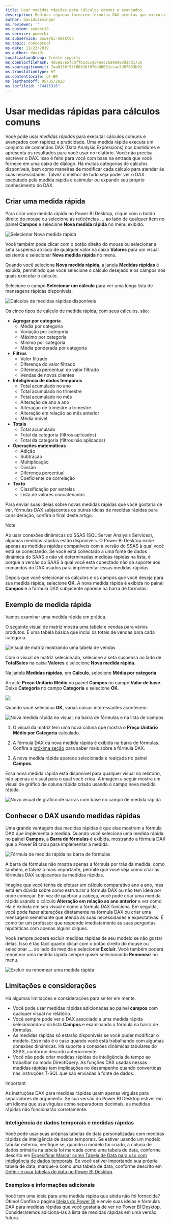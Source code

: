 ```yaml
---
title: Usar medidas rápidas para cálculos comuns e avançados
description: Medidas rápidas fornecem fórmulas DAX prontas que executam rapidamente cálculos comuns.
author: davidiseminger
ms.reviewer: ''
ms.custom: seodec18
ms.service: powerbi
ms.subservice: powerbi-desktop
ms.topic: conceptual
ms.date: 11/22/2019
ms.author: davidi
LocalizationGroup: Create reports
ms.openlocfilehash: 4e5ea5e5fcbffb5c61434ecc26a90d80d1cd1736
ms.sourcegitcommit: 7aa0136f93f88516f97ddd8031ccac5d07863b92
ms.translationtype: HT
ms.contentlocale: pt-BR
ms.lasthandoff: 05/05/2020
ms.locfileid: "74415316"
---
```

# <a name="use-quick-measures-for-common-calculations"></a>Usar medidas rápidas para cálculos comuns
Você pode usar *medidas rápidas* para executar cálculos comuns e avançados com rapidez e praticidade. Uma medida rápida executa um conjunto de comandos DAX (Data Analysis Expressions) nos bastidores e apresenta os resultados para você usar no relatório. Você não precisa escrever o DAX. Isso é feito para você com base na entrada que você fornece em uma caixa de diálogo. Há muitas categorias de cálculos disponíveis, bem como maneiras de modificar cada cálculo para atender às suas necessidades. Talvez o melhor de tudo seja poder ver o DAX executado pela medida rápida e estimular ou expandir seu próprio conhecimento do DAX.

## <a name="create-a-quick-measure"></a>Criar uma medida rápida

Para criar uma medida rápida no Power BI Desktop, clique com o botão direito do mouse ou selecione as reticências **...** ao lado de qualquer item no painel **Campos** e selecione **Nova medida rápida** no menu exibido. 

![Selecionar Nova medida rápida](media/desktop-quick-measures/quick-measures_01.png)

Você também pode clicar com o botão direito do mouse ou selecionar a seta suspensa ao lado de qualquer valor na caixa **Valores** para um visual existente e selecionar **Nova medida rápida** no menu. 

Quando você seleciona **Nova medida rápida**, a janela **Medidas rápidas** é exibida, permitindo que você selecione o cálculo desejado e os campos nos quais executar o cálculo. 

Selecione o campo **Selecionar um cálculo** para ver uma longa lista de mensagens rápidas disponíveis. 

![Cálculos de medidas rápidas disponíveis](media/desktop-quick-measures/quick-measures_04.png)

Os cinco tipos de cálculo de medida rápida, com seus cálculos, são:

* **Agregar por categoria**
  * Média por categoria
  * Variação por categoria
  * Máximo por categoria
  * Mínimo por categoria
  * Média ponderada por categoria
* **Filtros**
  * Valor filtrado
  * Diferença do valor filtrado
  * Diferença percentual do valor filtrado
  * Vendas de novos clientes
* **Inteligência de dados temporais**
  * Total acumulado no ano
  * Total acumulado no trimestre
  * Total acumulado no mês
  * Alteração de ano a ano
  * Alteração de trimestre a trimestre
  * Alteração em relação ao mês anterior
  * Média móvel
* **Totais**
  * Total acumulado
  * Total da categoria (filtros aplicados)
  * Total da categoria (filtros não aplicados)
* **Operações matemáticas**
  * Adição
  * Subtração
  * Multiplicação
  * Divisão
  * Diferença percentual
  * Coeficiente de correlação
* **Texto**
  * Classificação por estrelas
  * Lista de valores concatenados

Para enviar suas ideias sobre novas medidas rápidas que você gostaria de ver, fórmulas DAX subjacentes ou outras ideias de medidas rápidas para consideração, confira o final deste artigo.

> [!NOTE]
> Ao usar conexões dinâmicas do SSAS (SQL Server Analysis Services), algumas medidas rápidas estão disponíveis. O Power BI Desktop exibe apenas as medidas rápidas compatíveis com a versão do SSAS à qual você está se conectando. Se você está conectado a uma fonte de dados dinâmica do SAAS e não vê determinadas medidas rápidas na lista, é porque a versão do SAAS à qual você está conectado não dá suporte aos comandos do DAX usados para implementar essas medidas rápidas.

Depois que você selecionar os cálculos e os campos que você deseja para sua medida rápida, selecione **OK**. A nova medida rápida é exibida no painel **Campos** e a fórmula DAX subjacente aparece na barra de fórmulas. 

## <a name="quick-measure-example"></a>Exemplo de medida rápida
Vamos examinar uma medida rápida em prática.

O seguinte visual de matriz mostra uma tabela e vendas para vários produtos. É uma tabela básica que inclui os totais de vendas para cada categoria.

![Visual de matriz mostrando uma tabela de vendas](media/desktop-quick-measures/quick-measures_05.png)

Com o visual de matriz selecionado, selecione a seta suspensa ao lado de **TotalSales** na caixa **Valores** e selecione **Nova medida rápida**. 

Na janela **Medidas rápidas**, em **Cálculo**, selecione **Média por categoria**. 

Arraste **Preço Unitário Médio** no painel **Campos** no campo **Valor de base**. Deixe **Categoria** no campo **Categoria** e selecione **OK**. 

![](media/desktop-quick-measures/quick-measures_06.png)

Quando você seleciona **OK**, várias coisas interessantes acontecem.

![Nova medida rápida no visual, na barra de fórmulas e na lista de campos](media/desktop-quick-measures/quick-measures_07.png)

1. O visual da matriz tem uma nova coluna que mostra o **Preço Unitário Médio por Categoria** calculado.
   
2. A fórmula DAX da nova medida rápida é exibida na barra de fórmulas. Confira a [próxima seção](#learn-dax-by-using-quick-measures) para saber mais sobre a fórmula DAX.
   
3. A nova medida rápida aparece selecionada e realçada no painel **Campos**. 

Essa nova medida rápida está disponível para qualquer visual no relatório, não apenas o visual para o qual você criou. A imagem a seguir mostra um visual de gráfico de coluna rápida criado usando o campo nova medida rápida.

![Novo visual de gráfico de barras com base no campo de medida rápida](media/desktop-quick-measures/quick-measures_09.png)

## <a name="learn-dax-by-using-quick-measures"></a>Conhecer o DAX usando medidas rápidas
Uma grande vantagem das medidas rápidas é que elas mostram a fórmula DAX que implementa a medida. Quando você seleciona uma medida rápida no painel **Campos**, a **Barra de fórmulas** é exibida, mostrando a fórmula DAX que o Power BI criou para implementar a medida.

![Fórmula de medida rápida na barra de fórmulas](media/desktop-quick-measures/quick-measures_10.png)

A barra de fórmulas não mostra apenas a fórmula por trás da medida, como também, e talvez o mais importante, permite que você veja como criar as fórmulas DAX subjacentes às medidas rápidas.

Imagine que você tenha de efetuar um cálculo comparativo ano a ano, mas está em dúvida sobre como estruturar a fórmula DAX ou não tem ideia por onde começar. Em vez de quebrar a cabeça, você pode criar uma medida rápida usando o cálculo **Alteração em relação ao ano anterior** e ver como ela é exibida em seu visual e como a fórmula DAX funciona. Em seguida, você pode fazer alterações diretamente na fórmula DAX ou criar uma mensagem semelhante que atenda às suas necessidades e expectativas. É como ter um professor que responde imediatamente às suas perguntas hipotéticas com apenas alguns cliques. 

Você sempre poderá excluir medidas rápidas de seu modelo se não gostar delas. Isso é tão fácil quanto clicar com o botão direito do mouse ou selecionar **...** ao lado da medida e selecionar **Excluir**. Você também poderá renomear uma medida rápida sempre quiser selecionando **Renomear** no menu. 

![Excluir ou renomear uma medida rápida](media/desktop-quick-measures/quick-measures_11.png)

## <a name="limitations-and-considerations"></a>Limitações e considerações
Há algumas limitações e considerações para se ter em mente.

- Você pode usar medidas rápidas adicionadas ao painel **campos** com qualquer visual no relatório.
- Você sempre pode ver o DAX associado a uma medida rápida selecionando-a na lista **Campos** e examinando a fórmula na barra de fórmulas.
- As medidas rápidas só estarão disponíveis se você puder modificar o modelo. Esse não é o caso quando você está trabalhando com algumas conexões dinâmicas. Há suporte a conexões dinâmicas tabulares do SSAS, conforme descrito anteriormente.
- Você não pode criar medidas rápidas de inteligência de tempo ao trabalhar no modo DirectQuery. As funções DAX usadas nessas medidas rápidas tem implicações no desempenho quando convertidas nas instruções T-SQL que são enviadas à fonte de dados.

> [!IMPORTANT]
> As instruções DAX para medidas rápidas usam apenas vírgulas para separadores de argumento. Se sua versão do Power BI Desktop estiver em um idioma que usa vírgulas como separadores decimais, as medidas rápidas não funcionarão corretamente.

### <a name="time-intelligence-and-quick-measures"></a>Inteligência de dados temporais e medidas rápidas
Você pode usar suas próprias tabelas de data personalizadas com medidas rápidas de inteligência de dados temporais. Se estiver usando um modelo tabular externo, verifique se, quando o modelo foi criado, a coluna de dados primária na tabela foi marcada como uma tabela de data, conforme descrito em [Especificar Marcar como Tabela de Data para uso com inteligência de dados temporais](https://docs.microsoft.com/sql/analysis-services/tabular-models/specify-mark-as-date-table-for-use-with-time-intelligence-ssas-tabular). Se você estiver importando sua própria tabela de data, marque-a como uma tabela de data, conforme descrito em [Definir e usar tabelas de data no Power BI Desktop](desktop-date-tables.md).

### <a name="additional-information-and-examples"></a>Exemplos e informações adicionais
Você tem uma ideia para uma medida rápida que ainda não foi fornecida? Ótimo! Confira a página [Ideias do Power BI](https://go.microsoft.com/fwlink/?linkid=842906) e envie suas ideias e fórmulas DAX para medidas rápidas que você gostaria de ver no Power BI Desktop. Consideraremos adicioná-las à lista de medidas rápidas em uma versão futura.

